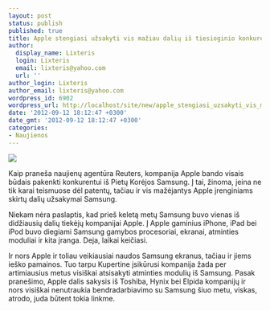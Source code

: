 ```yaml
---
layout: post
status: publish
published: true
title: Apple stengiasi užsakyti vis mažiau dalių iš tiesioginio konkurento Samsung
author:
  display_name: Lixteris
  login: Lixteris
  email: lixteris@yahoo.com
  url: ''
author_login: Lixteris
author_email: lixteris@yahoo.com
wordpress_id: 6902
wordpress_url: http://localhost/site/new/apple_stengiasi_uzsakyti_vis_maziau_daliu_is_samsung/
date: '2012-09-12 18:12:47 +0300'
date_gmt: '2012-09-12 18:12:47 +0300'
categories:
- Naujienos
---
```

<p><div class="imgright"><img src="http://technews.lt/upload/iphone screen.jpg"  /></div></p>
<p>
	Kaip prane&scaron;a naujienų agentūra Reuters, kompanija Apple bando visais būdais pakenkti konkurentui i&scaron; Pietų Korėjos Samsung. Į tai, žinoma, įeina ne tik karai teismuose dėl patentų, tačiau ir vis mažėjantys Apple įrenginiams skirtų dalių užsakymai Samsung.</p>
<p>
	Niekam nėra paslaptis, kad prie&scaron; keletą metų Samsung buvo vienas i&scaron; didžiausių dalių tiekėjų kompanijai Apple. Į Apple gaminius iPhone, iPad bei iPod buvo diegiami Samsung gamybos procesoriai, ekranai, atminties moduliai ir kita įranga. Deja, laikai keičiasi.</p>
<p>
	Ir nors Apple ir toliau veikiausiai naudos Samsung ekranus, tačiau ir jiems ie&scaron;ko pamainos. Tuo tarpu Kupertine įsikūrusi kompanija žada per artimiausius metus visi&scaron;kai atsisakyti atminties modulių i&scaron; Samsung. Pasak prane&scaron;imo, Apple dalis sakysis i&scaron; Toshiba, Hynix bei Elpida kompanijų ir nors visi&scaron;kai nenutraukia bendradarbiavimo su Samsung &scaron;iuo metu, viskas, atrodo, juda būtent tokia linkme.</p>
